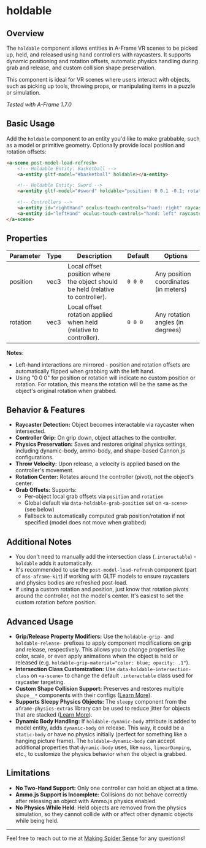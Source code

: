 # holdable

## Overview

The `holdable` component allows entities in A-Frame VR scenes to be picked up, held, and released using hand controllers with raycasters. It supports dynamic positioning and rotation offsets, automatic physics handling during grab and release, and custom collision shape preservation.

This component is ideal for VR scenes where users interact with objects, such as picking up tools, throwing props, or manipulating items in a puzzle or simulation.

_Tested with A-Frame 1.7.0_

## Basic Usage

Add the `holdable` component to an entity you'd like to make grabbable, such as a model or primitive geometry. Optionally provide local position and rotation offsets:

```html
<a-scene post-model-load-refresh>
    <!-- Holdable Entity: Basketball -->
    <a-entity gltf-model="#basketball" holdable></a-entity>

    <!-- Holdable Entity: Sword -->
    <a-entity gltf-model="#sword" holdable="position: 0 0.1 -0.1; rotation: 0 180 0"></a-entity>

    <!-- Controllers -->
    <a-entity id="rightHand" oculus-touch-controls="hand: right" raycaster="objects: .interactable"></a-entity>
    <a-entity id="leftHand" oculus-touch-controls="hand: left" raycaster="objects: .interactable"></a-entity>
</a-scene>
```

## Properties

| Parameter | Type | Description                                                                       | Default | Options                              |
| --------- | ---- | --------------------------------------------------------------------------------- | ------- | ------------------------------------ |
| position  | vec3 | Local offset position where the object should be held (relative to controller).   | `0 0 0` | Any position coordinates (in meters) |
| rotation  | vec3 | Local offset rotation applied when held (relative to controller).                 | `0 0 0` | Any rotation angles (in degrees)     |

**Notes**:

- Left-hand interactions are mirrored - position and rotation offsets are automatically flipped when grabbing with the left hand.
- Using "0 0 0" for position or rotation will indicate no custom position or rotation. For rotation, this means the rotation will be the same as the object's original rotation when grabbed.

## Behavior & Features

- **Raycaster Detection:** Object becomes interactable via raycaster when intersected.
- **Controller Grip:** On grip down, object attaches to the controller.
- **Physics Preservation:** Saves and restores original physics settings, including dynamic-body, ammo-body, and shape-based Cannon.js configurations.
- **Throw Velocity:** Upon release, a velocity is applied based on the controller's movement.
- **Rotation Center:** Rotates around the controller (pivot), not the object's center.
- **Grab Offsets:** Supports:
    - Per-object local grab offsets via `position` and `rotation`
    - Global default via `data-holdable-grab-position` set on `<a-scene>` (see below)
    - Fallback to automatically computed grab position/rotation if not specified (model does not move when grabbed)

## Additional Notes

- You don't need to manually add the intersection class (`.interactable`) - `holdable` adds it automatically.
- It's recommended to use the `post-model-load-refresh` component (part of `mss-aframe-kit`) if working with GLTF models to ensure raycasters and physics bodies are refreshed post-load.
- If using a custom rotation and position, just know that rotation pivots around the controller, not the model's center. It's easiest to set the custom rotation before position.

## Advanced Usage

- **Grip/Release Property Modifiers:** Use the `holdable-grip-` and `holdable-release-` prefixes to apply component modifications on grip and release, respectively. This allows you to change properties like color, scale, or even apply animations when the object is held or released (e.g. `holdable-grip-material="color: blue; opacity: .1"`).
- **Intersection Class Customization:** Use `data-holdable-intersection-class` on `<a-scene>` to change the default `.interactable` class used for raycaster targeting.
- **Custom Shape Collision Support:** Preserves and restores multiple `shape__*` components with their configs ([Learn More](https://github.com/c-frame/aframe-physics-system/blob/master/CannonDriver.md#shape)).
- **Supports Sleepy Physics Objects:** The `sleepy` component from the `aframe-physics-extras` library can be used to reduce jitter for objects that are stacked ([Learn More](https://github.com/wmurphyrd/aframe-physics-extras?tab=readme-ov-file#sleepy)).
- **Dynamic Body Handling:** If `holdable-dynamic-body` attribute is added to model entity, adds `dynamic-body` on release. This way, it could be a `static-body` or have no physics initially (perfect for something like a hanging picture frame). The `holdable-dynamic-body` can accept additional properties that `dynamic-body` uses, like `mass`, `linearDamping`, etc., to customize the physics behavior when the object is grabbed.

## Limitations

- **No Two-Hand Support:** Only one controller can hold an object at a time.
- **Ammo.js Support is Incomplete:** Collisions do not behave correctly after releasing an object with Ammo.js physics enabled.
- **No Physics While Held**: Held objects are removed from the physics simulation, so they cannot collide with or affect other dynamic objects while being held.

---

Feel free to reach out to me at [Making Spider Sense](https://makingspidersense.com/contact/) for any questions!

